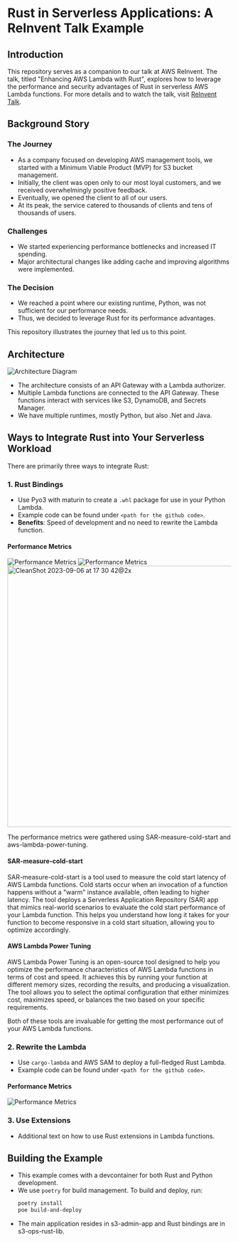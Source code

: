 # Rust in Serverless Applications: A ReInvent Talk Example

## Introduction
This repository serves as a companion to our talk at AWS ReInvent. The talk, titled "Enhancing AWS Lambda with Rust", explores how to leverage the performance and security advantages of Rust in serverless AWS Lambda functions. For more details and to watch the talk, visit [ReInvent Talk](https://hub.reinvent.awsevents.com/attendee-portal/catalog/?search=com306).

## Background Story
### The Journey
- As a company focused on developing AWS management tools, we started with a Minimum Viable Product (MVP) for S3 bucket management.
- Initially, the client was open only to our most loyal customers, and we received overwhelmingly positive feedback.
- Eventually, we opened the client to all of our users.
- At its peak, the service catered to thousands of clients and tens of thousands of users.
  
### Challenges
- We started experiencing performance bottlenecks and increased IT spending.
- Major architectural changes like adding cache and improving algorithms were implemented.

### The Decision
- We reached a point where our existing runtime, Python, was not sufficient for our performance needs.
- Thus, we decided to leverage Rust for its performance advantages.

This repository illustrates the journey that led us to this point.

## Architecture
![Architecture Diagram](https://github.com/fun-with-serverless/rustifying-serverless/assets/110536677/7492fcfc-2da3-4f09-b163-92f4262e1c2f)
- The architecture consists of an API Gateway with a Lambda authorizer.
- Multiple Lambda functions are connected to the API Gateway. These functions interact with services like S3, DynamoDB, and Secrets Manager.
- We have multiple runtimes, mostly Python, but also .Net and Java.

## Ways to Integrate Rust into Your Serverless Workload
There are primarily three ways to integrate Rust:

### 1. Rust Bindings
- Use Pyo3 with maturin to create a `.whl` package for use in your Python Lambda.
- Example code can be found under `<path for the github code>`.
- **Benefits**: Speed of development and no need to rewrite the Lambda function.
  
#### Performance Metrics
![Performance Metrics](https://github.com/fun-with-serverless/rustifying-serverless/assets/110536677/b2762a29-6c3f-4044-a345-d35e25ead185)
![Performance Metrics](https://github.com/fun-with-serverless/rustifying-serverless/assets/110536677/21798964-f063-4be3-8da4-6daa0e3270c4)
<img width="588" alt="CleanShot 2023-09-06 at 17 30 42@2x" src="https://github.com/fun-with-serverless/rustifying-serverless/assets/110536677/a9f5035a-6436-443e-aaca-66866678e1e5">


The performance metrics were gathered using SAR-measure-cold-start and aws-lambda-power-tuning.
#### SAR-measure-cold-start
SAR-measure-cold-start is a tool used to measure the cold start latency of AWS Lambda functions. Cold starts occur when an invocation of a function happens without a "warm" instance available, often leading to higher latency. The tool deploys a Serverless Application Repository (SAR) app that mimics real-world scenarios to evaluate the cold start performance of your Lambda function. This helps you understand how long it takes for your function to become responsive in a cold start situation, allowing you to optimize accordingly.

#### AWS Lambda Power Tuning
AWS Lambda Power Tuning is an open-source tool designed to help you optimize the performance characteristics of AWS Lambda functions in terms of cost and speed. It achieves this by running your function at different memory sizes, recording the results, and producing a visualization. The tool allows you to select the optimal configuration that either minimizes cost, maximizes speed, or balances the two based on your specific requirements.

Both of these tools are invaluable for getting the most performance out of your AWS Lambda functions.

### 2. Rewrite the Lambda
- Use `cargo-lambda` and AWS SAM to deploy a full-fledged Rust Lambda.
- Example code can be found under `<path for the github code>`.

#### Performance Metrics
![Performance Metrics](path/to/performance-image-for-rewrite.png)

### 3. Use Extensions
- Additional text on how to use Rust extensions in Lambda functions.

## Building the Example
- This example comes with a devcontainer for both Rust and Python development.
- We use `poetry` for build management. To build and deploy, run:
  ```bash
  poetry install
  poe build-and-deploy
  ```
- The main application resides in s3-admin-app and Rust bindings are in s3-ops-rust-lib.
